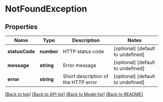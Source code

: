 # NotFoundException

## Properties

|Name | Type | Description | Notes|
|------------ | ------------- | ------------- | -------------|
|**statusCode** | **number** | HTTP status code | [optional] [default to undefined]|
|**message** | **string** | Error message | [optional] [default to undefined]|
|**error** | **string** | Short description of the HTTP error | [optional] [default to undefined]|




[[Back to top]](#) [[Back to API list]](../../README.md#documentation-for-api-endpoints) [[Back to Model list]](../../README.md#documentation-for-models) [[Back to README]](../../README.md)
